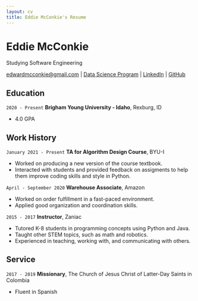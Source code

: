 ```yaml
---
layout: cv
title: Eddie McConkie's Resume
---
```

# Eddie McConkie
Studying Software Engineering

<div id="webaddress">
<a href="edwardmcconkie@gmail.com">edwardmcconkie@gmail.com</a>
| <a href="https://byuidatascience.github.io/development.html">Data Science Program</a>
| <a href="https://www.linkedin.com/in/edward-mcconkie/">LinkedIn</a>
| <a href="https://github.com/eddiemcconkie/">GitHub</a>
</div>

<!-- https://www.monique.tech/the-art-of-markdown -->

## Education

`2020 - Present`
__Brigham Young University - Idaho__, Rexburg, ID
- 4.0 GPA


## Work History

`January 2021 - Present`
__TA for Algorithm Design Course__, BYU-I

- Worked on producing a new version of the course textbook.
- Interacted with students and provided feedback on assigments to help them improve coding skills and style in Python.

`April - September 2020`
__Warehouse Associate__, Amazon
- Worked on order fulfillment in a fast-paced environment.
- Applied good organization and coordination skills.

`2015 - 2017`
__Instructor__, Zaniac

- Tutored K-8 students in programming concepts using Python and Java.
- Taught other STEM topics, such as math and robotics.
- Experienced in teaching, working with, and communicating with others.


## Service

`2017 - 2019`
__Missionary__, The Church of Jesus Christ of Latter-Day Saints in Colombia
- Fluent in Spanish

<!-- ### Footer

Last updated: March 2021 -->


